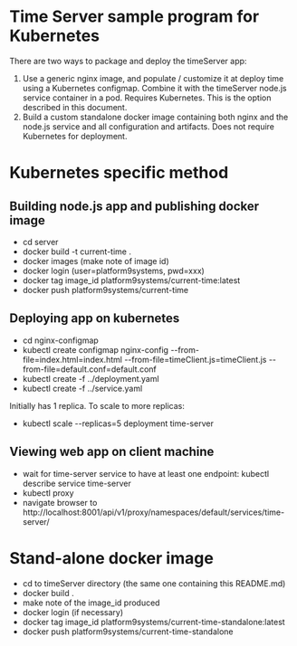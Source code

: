 # Time Server sample program for Kubernetes

There are two ways to package and deploy the timeServer app:
1. Use a generic nginx image, and populate / customize it at deploy time using a Kubernetes configmap. Combine it with the timeServer node.js service container in a pod. Requires Kubernetes. This is the option described in this document. 
1. Build a custom standalone docker image containing both nginx and the node.js service and all configuration and artifacts. Does not require Kubernetes for deployment.

# Kubernetes specific method

## Building node.js app and publishing docker image

- cd server
- docker build -t current-time .
- docker images (make note of image id)
- docker login (user=platform9systems, pwd=xxx)
- docker tag image_id platform9systems/current-time:latest
- docker push platform9systems/current-time

## Deploying app on kubernetes

- cd nginx-configmap
- kubectl create configmap nginx-config --from-file=index.html=index.html --from-file=timeClient.js=timeClient.js --from-file=default.conf=default.conf
- kubectl create -f ../deployment.yaml
- kubectl create -f ../service.yaml


Initially has 1 replica. To scale to more replicas:

- kubectl scale --replicas=5 deployment time-server

## Viewing web app on client machine

- wait for time-server service to have at least one endpoint: kubectl describe service time-server 
- kubectl proxy
- navigate browser to http://localhost:8001/api/v1/proxy/namespaces/default/services/time-server/

# Stand-alone docker image

- cd to timeServer directory (the same one containing this README.md)
- docker build .
- make note of the image_id produced
- docker login (if necessary)
- docker tag image_id platform9systems/current-time-standalone:latest
- docker push platform9systems/current-time-standalone

